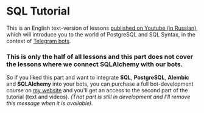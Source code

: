 # SQL Tutorial

This is an English text-version of lessons [published on Youtube (in Russian)](https://www.youtube.com/playlist?list=PLwVBSkoL97Q3q7zHVJLojlu1xs7_xdJ0c), which will introduce you to the world of PostgreSQL and SQL Syntax, in the context of [Telegram bots](https://core.telegram.org/bots/api).

### This is only the half of all lessons and this part does not cover the lessons where we connect SQLAlchemy with our bots.

So if you liked this part and want to integrate **SQL**, **PostgreSQL**, **Alembic** and **SQLAlchemy** into your bots, you can purchase a full bot-development course on [my website](https://botfather.dev/) and you'll get an access to the second part of the tutorial (text and videos). 
_(That part is still in development and I'll remove this message when it is available)._
